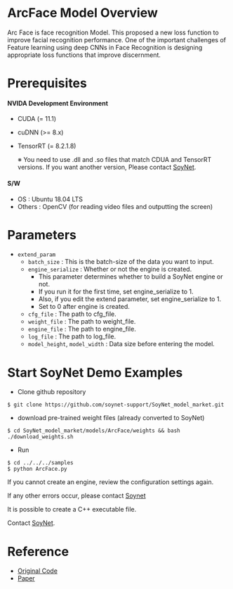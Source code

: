 # ArcFace Model Overview
Arc Face is face recognition Model.
This proposed a new loss function to improve facial recognition performance.
One of the important challenges of Feature learning using deep CNNs in Face Recognition is designing appropriate loss functions that improve discernment.

# Prerequisites

#### NVIDA Development Environment
 - CUDA (= 11.1)
 - cuDNN (>= 8.x)
 - TensorRT (= 8.2.1.8)
 
    ※ You need to use .dll and .so files that match CDUA and TensorRT versions. If you want another version, Please contact [SoyNet](https://soynet.io/en/).
#### S/W
 - OS : Ubuntu 18.04 LTS
 - Others : OpenCV (for reading video files and outputting the screen)


# Parameters
 - `extend_param`
      - `batch_size` : This is the batch-size of the data you want to input.
      - `engine_serialize` : Whether or not the engine is created.
         - This parameter determines whether to build a SoyNet engine or not.
         - If you run it for the first time, set engine_serialize to 1.
         - Also, if you edit the extend parameter, set engine_serialize to 1.
         - Set to 0 after engine is created.
      - `cfg_file` : The path to cfg_file.
      - `weight_file` : The path to weight_file.
      - `engine_file` : The path to engine_file.
      - `log_file` :  The path to log_file.
      - `model_height`, `model_width` : Data size before entering the model.

# Start SoyNet Demo Examples

* Clone github repository

```
$ git clone https://github.com/soynet-support/SoyNet_model_market.git
```

* download pre-trained weight files (already converted to SoyNet)

```
$ cd SoyNet_model_market/models/ArcFace/weights && bash ./download_weights.sh
```

* Run
```
$ cd ../../../samples
$ python ArcFace.py 
```

If you cannot create an engine, review the configuration settings again.

If any other errors occur, please contact [Soynet](https://market.soymlops.com/#/contact-us)

It is possible to create a C++ executable file.

Contact [SoyNet](https://market.soymlops.com/#/contact-us).


# Reference
 - [Original Code](https://github.com/ronghuaiyang/arcface-pytorch)
 - [Paper](https://arxiv.org/abs/1801.07698)

